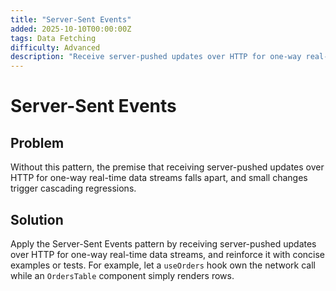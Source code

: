 ```yaml
---
title: "Server-Sent Events"
added: 2025-10-10T00:00:00Z
tags: Data Fetching
difficulty: Advanced
description: "Receive server-pushed updates over HTTP for one-way real-time data streams."
---
```

# Server-Sent Events

## Problem

Without this pattern, the premise that receiving server-pushed updates over HTTP for one-way real-time data streams falls apart, and small changes trigger cascading regressions.

## Solution

Apply the Server-Sent Events pattern by receiving server-pushed updates over HTTP for one-way real-time data streams, and reinforce it with concise examples or tests. For example, let a `useOrders` hook own the network call while an `OrdersTable` component simply renders rows.
